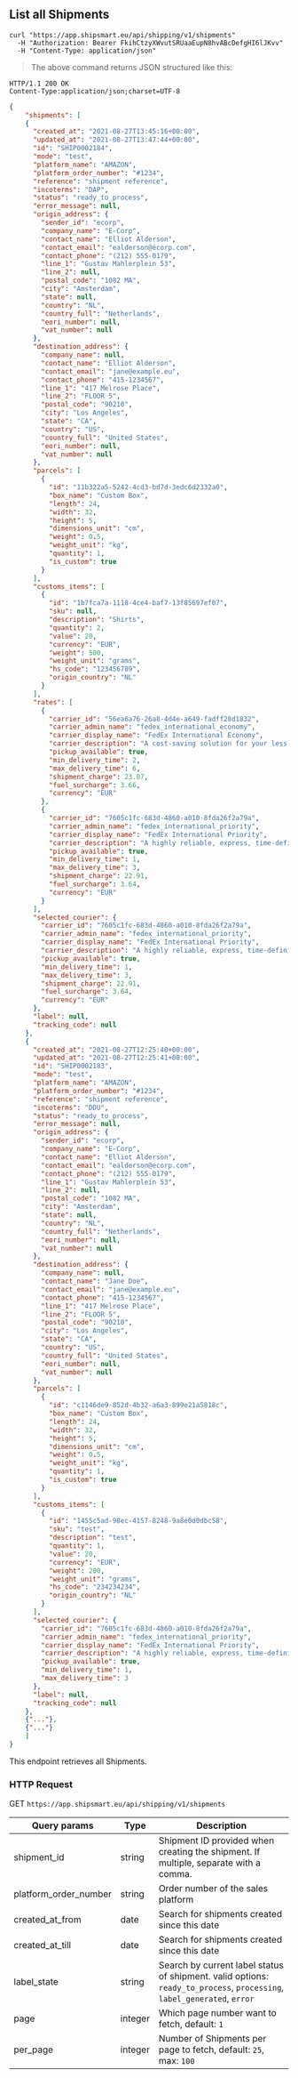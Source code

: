 ## List all Shipments


```shell
curl "https://app.shipsmart.eu/api/shipping/v1/shipments"
  -H "Authorization: Bearer FkihCtzyXWvutSRUaaEupN8hvABcDefgHI6lJKvv"
  -H "Content-Type: application/json"
```

> The above command returns JSON structured like this:

```
HTTP/1.1 200 OK
Content-Type:application/json;charset=UTF-8
```
```json
{
	"shipments": [
    {
      "created_at": "2021-08-27T13:45:16+00:00",
      "updated_at": "2021-08-27T13:47:44+00:00",
      "id": "SHIP0002184",
      "mode": "test",
      "platform_name": "AMAZON",
      "platform_order_number": "#1234",
      "reference": "shipment reference",
      "incoterms": "DAP",
      "status": "ready_to_process",
      "error_message": null,
      "origin_address": {
        "sender_id": "ecorp",
        "company_name": "E-Corp",
        "contact_name": "Elliot Alderson",
        "contact_email": "ealderson@ecorp.com",
        "contact_phone": "(212) 555-0179",
        "line_1": "Gustav Mahlerplein 53",
        "line_2": null,
        "postal_code": "1082 MA",
        "city": "Amsterdam",
        "state": null,
        "country": "NL",
        "country_full": "Netherlands",
        "eori_number": null,
        "vat_number": null
      },
      "destination_address": {
        "company_name": null,
        "contact_name": "Elliot Alderson",
        "contact_email": "jane@example.eu",
        "contact_phone": "415-1234567",
        "line_1": "417 Melrose Place",
        "line_2": "FLOOR 5",
        "postal_code": "90210",
        "city": "Los Angeles",
        "state": "CA",
        "country": "US",
        "country_full": "United States",
        "eori_number": null,
        "vat_number": null
      },
      "parcels": [
        {
          "id": "11b322a5-5242-4cd3-bd7d-3edc6d2332a0",
          "box_name": "Custom Box",
          "length": 24,
          "width": 32,
          "height": 5,
          "dimensions_unit": "cm",
          "weight": 0.5,
          "weight_unit": "kg",
          "quantity": 1,
          "is_custom": true
        }
      ],
      "customs_items": [
        {
          "id": "1b7fca7a-1118-4ce4-baf7-13f85697ef07",
          "sku": null,
          "description": "Shirts",
          "quantity": 2,
          "value": 20,
          "currency": "EUR",
          "weight": 500,
          "weight_unit": "grams",
          "hs_code": "123456789",
          "origin_country": "NL"
        }
      ],
      "rates": [
        {
          "carrier_id": "56ea6a76-26a8-4d4e-a649-fadff28d1832",
          "carrier_admin_name": "fedex_international_economy",
          "carrier_display_name": "FedEx International Economy",
          "carrier_description": "A cost-saving solution for your less time-sensitive deliveries. A reliable, door-to-door, Customs-cleared, service between Europe, the Middle East and the US.",
          "pickup_available": true,
          "min_delivery_time": 2,
          "max_delivery_time": 6,
          "shipment_charge": 23.07,
          "fuel_surcharge": 3.66,
          "currency": "EUR"
        },
        {
          "carrier_id": "7605c1fc-683d-4860-a010-8fda26f2a79a",
          "carrier_admin_name": "fedex_international_priority",
          "carrier_display_name": "FedEx International Priority",
          "carrier_description": "A highly reliable, express, time-definite, customs-cleared, door-to-door service for your worldwide packages up to 68kg per unit.",
          "pickup_available": true,
          "min_delivery_time": 1,
          "max_delivery_time": 3,
          "shipment_charge": 22.91,
          "fuel_surcharge": 3.64,
          "currency": "EUR"
        }
      ],
      "selected_courier": {
        "carrier_id": "7605c1fc-683d-4860-a010-8fda26f2a79a",
        "carrier_admin_name": "fedex_international_priority",
        "carrier_display_name": "FedEx International Priority",
        "carrier_description": "A highly reliable, express, time-definite, customs-cleared, door-to-door service for your worldwide packages up to 68kg per unit.",
        "pickup_available": true,
        "min_delivery_time": 1,
        "max_delivery_time": 3,
        "shipment_charge": 22.91,
        "fuel_surcharge": 3.64,
        "currency": "EUR"
      },
      "label": null,
      "tracking_code": null
    },
    {
      "created_at": "2021-08-27T12:25:40+00:00",
      "updated_at": "2021-08-27T12:25:41+00:00",
      "id": "SHIP0002183",
      "mode": "test",
      "platform_name": "AMAZON",
      "platform_order_number": "#1234",
      "reference": "shipment reference",
      "incoterms": "DDU",
      "status": "ready_to_process",
      "error_message": null,
      "origin_address": {
        "sender_id": "ecorp",
        "company_name": "E-Corp",
        "contact_name": "Elliot Alderson",
        "contact_email": "ealderson@ecorp.com",
        "contact_phone": "(212) 555-0179",
        "line_1": "Gustav Mahlerplein 53",
        "line_2": null,
        "postal_code": "1082 MA",
        "city": "Amsterdam",
        "state": null,
        "country": "NL",
        "country_full": "Netherlands",
        "eori_number": null,
        "vat_number": null
      },
      "destination_address": {
        "company_name": null,
        "contact_name": "Jane Doe",
        "contact_email": "jane@example.eu",
        "contact_phone": "415-1234567",
        "line_1": "417 Melrose Place",
        "line_2": "FLOOR 5",
        "postal_code": "90210",
        "city": "Los Angeles",
        "state": "CA",
        "country": "US",
        "country_full": "United States",
        "eori_number": null,
        "vat_number": null
      },
      "parcels": [
        {
          "id": "c1146de9-852d-4b32-a6a3-899e21a5818c",
          "box_name": "Custom Box",
          "length": 24,
          "width": 32,
          "height": 5,
          "dimensions_unit": "cm",
          "weight": 0.5,
          "weight_unit": "kg",
          "quantity": 1,
          "is_custom": true
        }
      ],
      "customs_items": [
        {
          "id": "1455c5ad-98ec-4157-8248-9a8e0d0dbc58",
          "sku": "test",
          "description": "test",
          "quantity": 1,
          "value": 20,
          "currency": "EUR",
          "weight": 200,
          "weight_unit": "grams",
          "hs_code": "234234234",
          "origin_country": "NL"
        }
      ],
      "selected_courier": {
        "carrier_id": "7605c1fc-683d-4860-a010-8fda26f2a79a",
        "carrier_admin_name": "fedex_international_priority",
        "carrier_display_name": "FedEx International Priority",
        "carrier_description": "A highly reliable, express, time-definite, customs-cleared, door-to-door service for your worldwide packages up to 68kg per unit.",
        "pickup_available": true,
        "min_delivery_time": 1,
        "max_delivery_time": 3
      },
      "label": null,
      "tracking_code": null
    },
    {"..."},
    {"..."}
	]
}
```

This endpoint retrieves all Shipments.

### HTTP Request

<span class="http-verb get">GET</span> `https://app.shipsmart.eu/api/shipping/v1/shipments`

Query params | Type | Description
--------- | ------- | -----------
shipment_id | <span class="type">string</span> | Shipment ID provided when creating the shipment. If multiple, separate with a comma.
platform_order_number | <span class="type">string</span> | Order number of the sales platform
created_at_from | <span class="type">date</span> | Search for shipments created since this date
created_at_till | <span class="type">date</span> | Search for shipments created since this date
label_state | <span class="type">string</span> | Search by current label status of shipment. valid options\: <code>ready_to_process</code>, <code>processing</code>, <code>label_generated</code>, <code>error</code>
page | <span class="type">integer</span> | Which page number want to fetch, default: <code>1</code>
per_page | <span class="type">integer</span> | Number of Shipments per page to fetch, default: <code>25</code>, max: <code>100</code>
